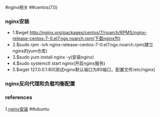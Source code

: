#nginx相关
##centos(7.0)
### nginx安装
+   1.$wget  http://nginx.org/packages/centos/7/noarch/RPMS/nginx-release-centos-7-0.el7.ngx.noarch.rpm(下载nginx包)
+   2.$sudo rpm -ivh nginx-release-centos-7-0.el7.ngx.noarch.rpm(建立nginx的yum仓库)
+   3.$sudo yum install nginx -y(安装nginx)
+   4.$sudo systemctl start nginx(开启nginx服务)
+   5.$wget 127.0.0.1:80(测试nginx默认端口为80端口，配置文件/etc/nginx)

### nginx反向代理和负载均衡配置

### references
1.[nginx安装](http://jingyan.baidu.com/article/aa6a2c14dc36640d4d19c47e.html)
##ubuntu